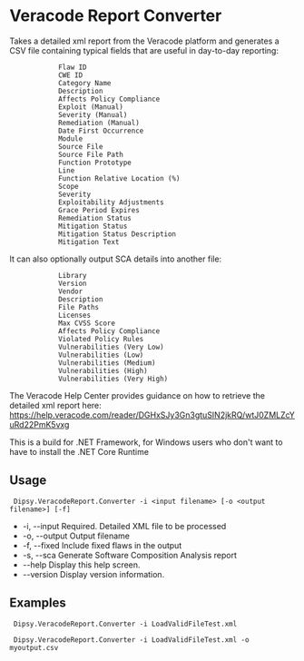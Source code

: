 # Veracode Report Converter
Takes a detailed xml report from the Veracode platform and generates a CSV file containing typical fields that are useful in day-to-day reporting:

                Flaw ID
                CWE ID
                Category Name
                Description
                Affects Policy Compliance
                Exploit (Manual)
                Severity (Manual)
                Remediation (Manual)
                Date First Occurrence
                Module
                Source File
                Source File Path
                Function Prototype
                Line
                Function Relative Location (%)
                Scope
                Severity
                Exploitability Adjustments
                Grace Period Expires
                Remediation Status
                Mitigation Status
                Mitigation Status Description
                Mitigation Text

It can also optionally output SCA details into another file:

                Library
                Version
                Vendor
                Description
                File Paths
                Licenses
                Max CVSS Score
                Affects Policy Compliance
                Violated Policy Rules
                Vulnerabilities (Very Low)
                Vulnerabilities (Low)
                Vulnerabilities (Medium)
                Vulnerabilities (High)
                Vulnerabilities (Very High)

The Veracode Help Center provides guidance on how to retrieve the detailed xml report here: https://help.veracode.com/reader/DGHxSJy3Gn3gtuSIN2jkRQ/wtJ0ZMLZcYuRd22PmK5vxg

This is a build for .NET Framework, for Windows users who don't want to have to install the .NET Core Runtime

## Usage
``` Dipsy.VeracodeReport.Converter -i <input filename> [-o <output filename>] [-f]```

* -i, --input     Required. Detailed XML file to be processed
* -o, --output    Output filename
* -f, --fixed     Include fixed flaws in the output
* -s, --sca       Generate Software Composition Analysis report
* --help          Display this help screen.
* --version       Display version information.

## Examples

``` Dipsy.VeracodeReport.Converter -i LoadValidFileTest.xml```

``` Dipsy.VeracodeReport.Converter -i LoadValidFileTest.xml -o myoutput.csv```

